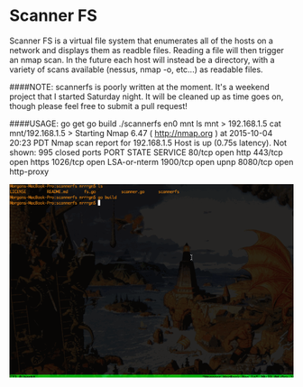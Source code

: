 Scanner FS
==========

Scanner FS is a virtual file system that enumerates all of the hosts on a network and displays them as readble files. Reading a file
will then trigger an nmap scan. In the future each host will instead be a directory, with a variety of scans available (nessus, nmap -o, etc...)
as readable files.

####NOTE:
scannerfs is poorly written at the moment. It's a weekend project that I started Saturday night. It will be cleaned up as time goes on, though please feel free to submit a pull request!

####USAGE:
    go get
    go build
    ./scannerfs en0 mnt
    ls mnt
    > 192.168.1.5
    cat mnt/192.168.1.5
    >
    Starting Nmap 6.47 ( http://nmap.org ) at 2015-10-04 20:23 PDT
    Nmap scan report for 192.168.1.5
    Host is up (0.75s latency).
    Not shown: 995 closed ports
    PORT     STATE SERVICE
    80/tcp   open  http
    443/tcp  open  https
    1026/tcp open  LSA-or-nterm
    1900/tcp open  upnp
    8080/tcp open  http-proxy

<img src="scannerfs.gif"></img>
